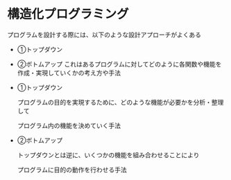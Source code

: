 # 構造化プログラミング
プログラムを設計する際には、以下のような設計アプローチがよくある
- ①トップダウン
- ②ボトムアップ
これはあるプログラムに対してどのように各関数や機能を作成・実現していくかの考え方や手法

- ①トップダウン

  プログラムの目的を実現するために、どのような機能が必要かを分析・整理して

  プログラム内の機能を決めていく手法

- ②ボトムアップ

  トップダウンとは逆に、いくつかの機能を組み合わせることにより

  プログラムに目的の動作を行わせる手法

